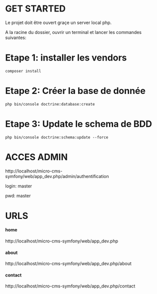 GET STARTED
===================
Le projet doit être ouvert graçe un server local php.

A la racine du dossier, ouvrir un terminal et lancer les commandes suivantes:

Etape 1:  installer les vendors
===================

```composer install```

Etape 2:  Créer la base de donnée
===================
```php bin/console doctrine:database:create```

Etape 3:  Update le schema de BDD
===================
```php bin/console doctrine:schema:update --force```


ACCES ADMIN
===================
http://localhost/micro-cms-symfony/web/app_dev.php/admin/authentification

login: master

pwd: master




URLS 
===================
#### home
http://localhost/micro-cms-symfony/web/app_dev.php

#### about
http://localhost/micro-cms-symfony/web/app_dev.php/about

#### contact
http://localhost/micro-cms-symfony/web/app_dev.php/contact
